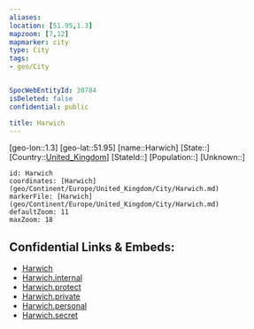 ```yaml
---
aliases: 
location: [51.95,1.3]
mapzoom: [7,12] 
mapmarker: city 
type: City
tags:
- geo/City


SpocWebEntityId: 30784
isDeleted: false
confidential: public

title: Harwich
---
```

[geo-lon::1.3]
[geo-lat::51.95]
[name::Harwich]
[State::]
[Country::[United_Kingdom](geo/Continent/Europe/United_Kingdom.md)]
[StateId::]
[Population::]
[Unknown::]


```leaflet
id: Harwich
coordinates: [Harwich](geo/Continent/Europe/United_Kingdom/City/Harwich.md)
markerFile: [Harwich](geo/Continent/Europe/United_Kingdom/City/Harwich.md)
defaultZoom: 11 
maxZoom: 18
```


## Confidential Links & Embeds: 
- [Harwich](../../../../../../_public/geo/Continent/Europe/United_Kingdom/City/Harwich.md) 
- [Harwich.internal](../../../../../../_internal/geo/Continent/Europe/United_Kingdom/City/Harwich.internal.md) 
- [Harwich.protect](../../../../../../_protect/geo/Continent/Europe/United_Kingdom/City/Harwich.protect.md) 
- [Harwich.private](../../../../../../_private/geo/Continent/Europe/United_Kingdom/City/Harwich.private.md) 
- [Harwich.personal](../../../../../../_personal/geo/Continent/Europe/United_Kingdom/City/Harwich.personal.md) 
- [Harwich.secret](../../../../../../_secret/geo/Continent/Europe/United_Kingdom/City/Harwich.secret.md) 
